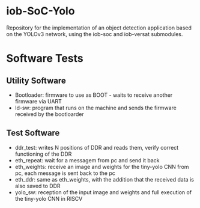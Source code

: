 # iob-SoC-Yolo

Repository for the implementation of an object detection application based on the YOLOv3 network, using the iob-soc and iob-versat submodules.

# Software Tests
## Utility Software
- Bootloader: firmware to use as BOOT - waits to receive another firmware via UART
- ld-sw: program that runs on the machine and sends the firmware received by the bootloarder

## Test Software
- ddr_test: writes N positions of DDR and reads them, verify correct functioning of the DDR
- eth_repeat: wait for a messagem from pc and send it back
- eth_weights: receive an image and weights for the tiny-yolo CNN from pc, each message is sent back to the pc
- eth_ddr: same as eth_weights, with the addition that the received data is also saved to DDR
- yolo_sw: reception of the input image and weights and full execution of the tiny-yolo CNN in RISCV